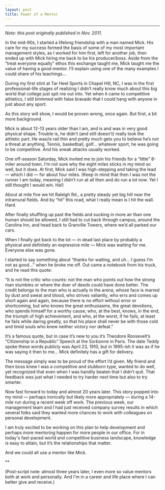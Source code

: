 ```yaml
---
layout: post
title: Power of a Mentor
---
```


***

_Note: this post originally published in Nov. 2011._


In the mid-90s, I started a lifelong friendship with a man named Mick. His care for my success formed the basis of some of my most important management styles, as I worked for him first, left for another job, then ended up with Mick hiring me back to be his producer/boss. Aside from the “treat everyone equally” ethos this exchange taught me, Mick taught me the value of having a good mentor. I’ll explain using one of the many examples I could share of his teachings…

During my first stint at Tar Heel Sports in Chapel Hill, NC, I was in the first professional-life stages of realizing I didn’t really know much about this big world that college just spit me out into. Yet when it came to competitive athletics, I still brimmed with false bravado that I could hang with anyone in just about any sport.

As this story will show, I would be proven wrong, once again. But first, a bit more background.

Mick is about 12-13 years older than I am, and is and was in very good physical shape. Trouble is, he didn’t (and still doesn't) really look the athletic part. He was/is rail thin and pretty much gets you to believe he’s not a threat at anything. Tennis, basketball, golf… whatever sport, he was going to be competitive. And his sneak attacks usually worked.

One off-season Saturday, Mick invited me to join his friends for a “little” 8-miler around town. I’m not sure why the eight miles sticks in my mind so well, but it does. At first, Mick said I was high-stepping and taking the lead — which I did — for about four miles. (Keep in mind that then I was not the runner I am today, meaning I didn’t run at all then and do run a lot now. Yet I still thought I would win. Ha!)

About at mile five we hit Raleigh Rd., a pretty steady yet big hill near the intramural fields. And by “hit” this road, what I really mean is I hit the wall. Hard.

After finally shuffling up past the fields and sucking in more air than one human should be allowed, I still had to cut back through campus, around the Carolina Inn, and head back to Granville Towers, where we’d all parked our cars.

When I finally got back to the lot — in dead last place by probably a physical and definitely an expressive mile — Mick was waiting for me. Everyone else was gone.

I started to say something about “thanks for waiting, and uh… I guess I’m not as good…” when he broke me off. Out came a notebook from his truck, and he read this quote:

“It is not the critic who counts: not the man who points out how the strong man stumbles or where the doer of deeds could have done better. The credit belongs to the man who is actually in the arena, whose face is marred by dust and sweat and blood, who strives valiantly, who errs and comes up short again and again, because there is no effort without error or shortcoming, but who knows the great enthusiasms, the great devotions, who spends himself for a worthy cause; who, at the best, knows, in the end, the triumph of high achievement, and who, at the worst, if he fails, at least he fails while daring greatly, so that his place shall never be with those cold and timid souls who knew neither victory nor defeat.”

It’s a famous quote, but in case it’s new to you it’s Theodore Roosevelt’s “Citizenship in a Republic” Speech at the Sorbonne in Paris. The date Teddy spoke these words publicly was April 23, 1910, but in 1995-ish it was as if he was saying it then to me… Mick definitely has a gift for delivery.

The message simply was to be proud of the effort I’d given. My friend and then boss knew I was a competitive and stubborn type, wanted to do well, yet recognized that even when I was handily beaten that I didn’t quit. That feedback was just what I needed to try harder next time but also to try smarter.

Now fast forward to today and almost 20 years later. This story popped into my mind — perhaps ironically but likely more appropriately — during a 14-mile run during a recent week off work. The previous week, our management team and I had just received company survey results in which several folks said they wanted more chances to work with colleagues on personal development.

I am truly excited to be working on this plan to help development and perhaps more mentoring happen for more people in our office. For in today's fast-paced world and competitive business landscape, knowledge is easy to attain, but it’s the relationships that matter.

And we could all use a mentor like Mick.

**

(Post-script note: almost three years later, I even more so value mentors both at work and personally. And I'm in a career and life place where I can better give and receive.)
